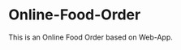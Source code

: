 # Online-Food-Order

This is an Online Food Order based on Web-App.


















































































